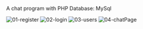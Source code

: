 A chat program with PHP
Database: MySql

![01-register](https://github.com/Seyed-ALI-Dashti/-Tchat/assets/113707660/459f8eba-f1aa-440b-8875-95132b746a0a)
![02-login](https://github.com/Seyed-ALI-Dashti/-Tchat/assets/113707660/ae20c429-b121-4a1c-9d3e-83f95156e6dc)
![03-users](https://github.com/Seyed-ALI-Dashti/-Tchat/assets/113707660/43a434fd-9bce-4692-8e8f-4be1c2eb55b2)
![04-chatPage](https://github.com/Seyed-ALI-Dashti/-Tchat/assets/113707660/e9ffecf3-ab65-421b-beac-f4ac3e1c32de)
